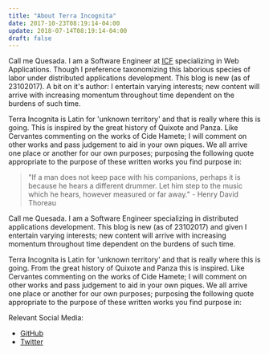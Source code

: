```yaml
---
title: "About Terra Incognita"
date: 2017-10-23T08:19:14-04:00
update: 2018-07-14T08:19:14-04:00
draft: false
---
```


Call me Quesada. I am a Software Engineer at <a href="https://www.icf.com/" target="_blank">ICF</a> specializing in Web Applications. Though I preference taxonomizing this laborious species of labor under distributed applications development. This blog is new (as of 23102017). A bit on it's author: I entertain varying interests; new content will arrive with increasing momentum throughout time dependent on the burdens of such time.

Terra Incognita is Latin for 'unknown territory' and that is really where this is going. This is inspired by the great history of Quixote and Panza. Like Cervantes commenting on the works of Cide Hamete; I will comment on other works and pass judgement to aid in your own piques. We all arrive one place or another for our own purposes; purposing the following quote appropriate to the purpose of these written works you find purpose in:

> "If a man does not keep pace with his companions, perhaps it is because he hears a different drummer. Let him step to the music which he hears, however measured or far away." - Henry David Thoreau

Call me Quesada. I am a Software Engineer <!-- at <a href="https://www.icf.com/" target="_blank">ICF</a> --> specializing in distributed applications development. This blog is new (as of 23102017) and given I entertain varying interests; new content will arrive with increasing momentum throughout time dependent on the burdens of such time.

Terra Incognita is Latin for 'unknown territory' and that is really where this is going. From the great history of Quixote and Panza this is inspired. Like Cervantes commenting on the works of Cide Hamete; I will comment on other works and pass judgement to aid in your own piques. We all arrive one place or another for our own purposes; purposing the following quote appropriate to the purpose of these written works you find purpose in:

Relevant Social Media:

- <a href="https://github.com/alejandroq" target="_blank">GitHub</a>
- <a href="https://twitter.com/redpause" target="_blank">Twitter</a>
